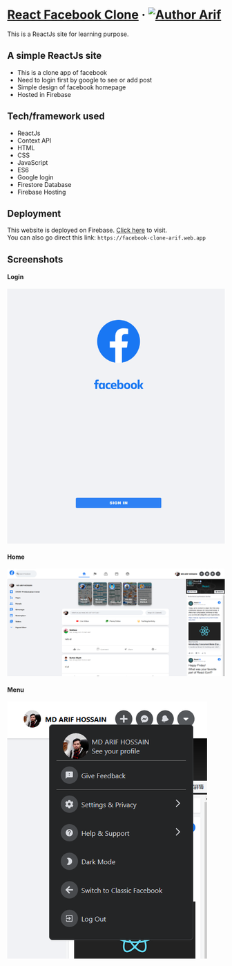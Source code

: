 # [React Facebook Clone](https://facebook-clone-arif.web.app) &middot; [![Author Arif](https://img.shields.io/badge/Author-Arif-%3C%3E)](https://www.linkedin.com/in/proarif)
This is a ReactJs site for learning purpose.

## A simple ReactJs site 
- This is a clone app of facebook
- Need to login first by google to see or add post
- Simple design of facebook homepage
- Hosted in Firebase


## Tech/framework used
- ReactJs
- Context API
- HTML
- CSS
- JavaScript
- ES6
- Google login
- Firestore Database
- Firebase Hosting


## Deployment
This website is deployed on Firebase. [Click here](https://facebook-clone-arif.web.app) to visit.
<br>
You can also go direct this link: `https://facebook-clone-arif.web.app`


## Screenshots
#### Login
![homepage](https://raw.githubusercontent.com/arifpro/react-facebook-clone/master/screenshots/login.png)

#### Home
![homepage](https://raw.githubusercontent.com/arifpro/react-facebook-clone/master/screenshots/home.png)

#### Menu
![homepage](https://raw.githubusercontent.com/arifpro/react-facebook-clone/master/screenshots/menu.png)
